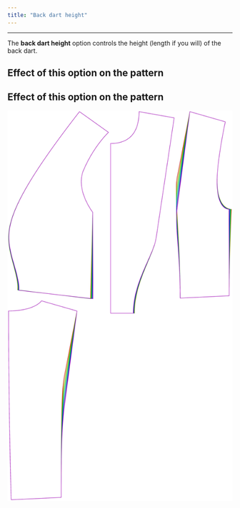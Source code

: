 ```yaml
---
title: "Back dart height"
---
```


---

The **back dart height** option controls the height (length if you will) of the back dart.

## Effect of this option on the pattern


## Effect of this option on the pattern
![This image shows the effect of this option by superimposing several variants that have a different value for this option](noble_backdartheight_sample.svg "Effect of this option on the pattern")
